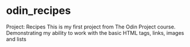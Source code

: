# odin_recipes
Project: Recipes
This is my first project from The Odin Project course. Demonstrating my ability to work with the basic HTML tags, links, images and lists